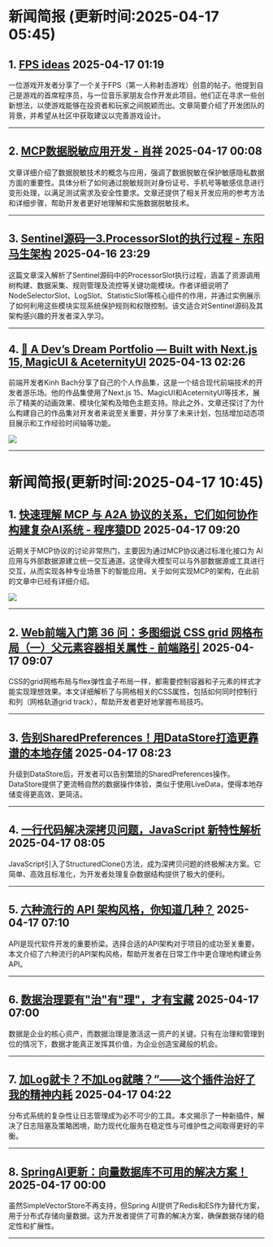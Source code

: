 # 新闻简报 (更新时间:2025-04-17 05:45)

## 1. [FPS ideas](https://app.daily.dev/posts/fps-ideas-leoj4wmh6)   2025-04-17 01:19

一位游戏开发者分享了一个关于FPS（第一人称射击游戏）创意的帖子。他提到自己是游戏的首席程序员，与一位音乐家朋友合作开发此项目。他们正在寻求一些创新想法，以使游戏能够在投资者和玩家之间脱颖而出。文章简要介绍了开发团队的背景，并希望从社区中获取建议以完善游戏设计。

---

## 2. [MCP数据脱敏应用开发 - 肖祥](https://www.cnblogs.com/xiao987334176/p/18829295)   2025-04-17 00:08

文章详细介绍了数据脱敏技术的概念与应用，强调了数据脱敏在保护敏感隐私数据方面的重要性。具体分析了如何通过脱敏规则对身份证号、手机号等敏感信息进行变形处理，以满足测试需求及安全性要求。文章还提供了相关开发应用的参考方法和详细步骤，帮助开发者更好地理解和实施数据脱敏技术。

---

## 3. [Sentinel源码—3.ProcessorSlot的执行过程 - 东阳马生架构](https://www.cnblogs.com/mjunz/p/18829907)   2025-04-16 23:29

这篇文章深入解析了Sentinel源码中的ProcessorSlot执行过程，涵盖了资源调用树构建、数据采集、规则管理及流控等关键功能模块。作者详细说明了NodeSelectorSlot、LogSlot、StatisticSlot等核心组件的作用，并通过实例展示了如何利用这些模块实现系统保护规则和权限控制。该文适合对Sentinel源码及其架构感兴趣的开发者深入学习。

---

## 4. [🚀 A Dev’s Dream Portfolio — Built with Next.js 15, MagicUI & AceternityUI](https://app.daily.dev/posts/a-dev-s-dream-portfolio-built-with-next-js-15-magicui-aceternityui-efcv9tlcp)   2025-04-13 02:26

前端开发者Kinh Bach分享了自己的个人作品集，这是一个结合现代前端技术的开发者游乐场。他的作品集使用了Next.js 15、MagicUI和AceternityUI等技术，展示了精美的动画效果、模块化架构及暗色主题支持。除此之外，文章还探讨了为什么构建自己的作品集对开发者来说至关重要，并分享了未来计划，包括增加动态项目展示和工作经验时间轴等功能。

![](https://media.daily.dev/image/upload/s--aWLslYU3--/f_auto/v1744482505/ugc/content_50c23b68-02a5-43d8-bb3e-e0b3b2f269d0)

---
# 新闻简报(更新时间:2025-04-17 10:45)

## 1. [快速理解 MCP 与 A2A 协议的关系，它们如何协作构建复杂AI系统 - 程序猿DD](https://www.cnblogs.com/didispace/p/18830208)   2025-04-17 09:20

近期关于MCP协议的讨论非常热门，主要因为通过MCP协议通过标准化接口为 AI 应用与外部数据源建立统一交互通道。这使得大模型可以与外部数据源或工具进行交互，从而实现各种专业场景下的智能应用。关于如何实现MCP的架构，在此前的文章中已经有详细介绍。

![](https://www.cnblogs.com/images/logo.jpg)

---

## 2. [Web前端入门第 36 问：多图细说 CSS grid 网格布局（一）父元素容器相关属性 - 前端路引](https://www.cnblogs.com/linx/p/18830182)   2025-04-17 09:07

CSS的grid网格布局与flex弹性盒子布局一样，都需要控制容器和子元素的样式才能实现理想效果。本文详细解析了与网格相关的CSS属性，包括如何同时控制行和列（网格轨道grid track），帮助开发者更好地掌握布局技巧。

---

## 3. [告别SharedPreferences！用DataStore打造更靠谱的本地存储](https://www.51cto.com/article/813488.html)   2025-04-17 08:23

升级到DataStore后，开发者可以告别繁琐的SharedPreferences操作。DataStore提供了更流畅自然的数据操作体验，类似于使用LiveData，使得本地存储变得更高效、更简洁。

---

## 4. [一行代码解决深拷贝问题，JavaScript 新特性解析](https://www.51cto.com/article/813462.html)   2025-04-17 08:05

JavaScript引入了StructuredClone()方法，成为深拷贝问题的终极解决方案。它简单、高效且标准化，为开发者处理复杂数据结构提供了极大的便利。

---

## 5. [六种流行的 API 架构风格，你知道几种？](https://www.51cto.com/article/813477.html)   2025-04-17 07:10

API是现代软件开发的重要桥梁。选择合适的API架构对于项目的成功至关重要。本文介绍了六种流行的API架构风格，帮助开发者在日常工作中更合理地构建业务API。

---

## 6. [数据治理要有"治"有"理"，才有宝藏](https://www.51cto.com/article/813470.html)   2025-04-17 07:00

数据是企业的核心资产，而数据治理是激活这一资产的关键。只有在治理和管理到位的情况下，数据才能真正发挥其价值，为企业创造宝藏般的机会。

---

## 7. [加Log就卡？不加Log就瞎？”——这个插件治好了我的精神内耗](https://www.51cto.com/article/813468.html)   2025-04-17 04:22

分布式系统的复杂性让日志管理成为必不可少的工具。本文揭示了一种新插件，解决了日志阻塞及策略困境，助力现代化服务在稳定性与可维护性之间取得更好的平衡。

---

## 8. [SpringAI更新：向量数据库不可用的解决方案！](https://www.51cto.com/article/813450.html)   2025-04-17 00:00

虽然SimpleVectorStore不再支持，但Spring AI提供了Redis和ES作为替代方案，用于分布式存储向量数据。这为开发者提供了可靠的解决方案，确保数据存储的稳定性和扩展性。

--- 